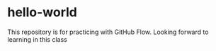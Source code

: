 # hello-world
This repository is for practicing with GitHub Flow.
Looking forward to learning in this class
